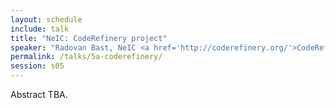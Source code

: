 ```yaml
---
layout: schedule
include: talk
title: "NeIC: CodeRefinery project"
speaker: "Radovan Bast, NeIC <a href='http://coderefinery.org/'>CodeRefinery</a> project leader"
permalink: /talks/5a-coderefinery/
session: s05
---
```


Abstract TBA.
